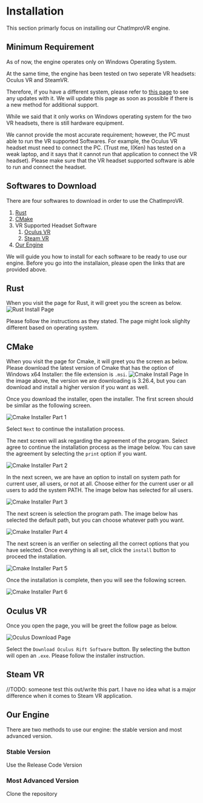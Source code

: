 # Installation
This section primarly focus on installing our ChatImproVR engine.

## Minimum Requirement
As of now, the engine operates only on Windows Operating System.  

At the same time, the engine has been tested on two seperate VR headsets: Oculus VR and SteamVR. 

Therefore, if you have a different system, please refer to [this page](https://github.com/ChatImproVR/chatimprovr/issues/82) to see any updates with it. We will update this page as soon as possible if there is a new method for additional support. 

While we said that it only works on Windows operating system for the two VR headsets, there is still hardware equipment.

We cannot provide the most accurate requirement; however, the PC must able to run the VR supported Softwares. For example, the Oculus VR headset must need to connect the PC. (Trust me, I(Ken) has tested on a weak laptop, and it says that it cannot run that application to connect the VR headset). Please make sure that the VR headset supported software is able to run and connect the headset. 

## Softwares to Download
There are four softwares to download in order to use the ChatImproVR.
1. [Rust](https://www.rust-lang.org/tools/install)
2. [CMake](https://cmake.org/download/)
3. VR Supported Headset Software
   1. [Oculus VR](https://www.oculus.com/Setup/)
   2. [Steam VR](https://store.steampowered.com/app/250820/SteamVR/)
4. [Our Engine](https://github.com/ChatImproVR/chatimprovr)

We will guide you how to install for each software to be ready to use our engine. Before you go into the installaion, please open the links that are provided above.

## Rust
When you visit the page for Rust, it will greet you the screen as below.
![Rust Install Page](/images/rust_install_page.png)

Please follow the instructions as they stated. The page might look slighlty different based on operating system.

## CMake
When you visit the page for Cmake, it will greet you the screen as below. Please download the latest version of Cmake that has the option of Windows x64 Installer: the file extension is `.msi`.
![Cmake Install Page](/images/cmake_install_page.png)
In the image above, the version we are downloading is 3.26.4, but you can download and install a higher version if you want as well.

Once you download the installer, open the installer. The first screen should be similar as the following screen.

![Cmake Installer Part 1](/images/cmake_installer_part_1.png)

Select `Next` to continue the installation process.

The next screen will ask regarding the agreement of the program. Select agree to continue the installation process as the image below. You can save the agreement by selecting the `print` option if you want.

![Cmake Installer Part 2](/images/cmake_installer_part_2.png)

In the next screen, we are have an option to install on system path for current user, all users, or not at all. Choose either for the current user or all users to add the system PATH. The image below has selected for all users.

![Cmake Installer Part 3](/images/cmake_installer_part_3.png)

The next screen is selection the program path. The image below has selected the default path, but you can choose whatever path you want.

![Cmake Installer Part 4](/images/cmake_installer_part_4.png)

The next screen is an verifier on selecting all the correct options that you have selected. Once everything is all set, click the `install` button to proceed the installation.

![Cmake Installer Part 5](/images/cmake_installer_part_5.png)

Once the installation is complete, then you will see the following screen.

![Cmake Installer Part 6](/images/cmake_installer_part_6.png)

## Oculus VR
Once you open the page, you will be greet the follow page as below.

![Oculus Download Page](/images/oculus_download_page.png)

Select the `Download Oculus Rift Software` button. By selecting the button will open an `.exe`. Please follow the installer instruction.

## Steam VR
//TODO: someone test this out/write this part. I have no idea what is a major difference when it comes to Steam VR application.

## Our Engine
There are two methods to use our engine: the stable version and most advanced version.

### Stable Version
Use the Release Code Version

### Most Advanced Version
Clone the repository
